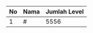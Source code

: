 | No | Nama            | Jumlah Level |
|----|-----------------|--------------|
| 1  | #    |    5556        |
